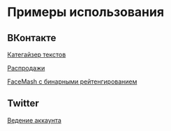 # Примеры использования

## ВКонтакте

[Категайзер текстов](https://github.com/kosyachniy/categories)

[Распродажи](https://github.com/kosyachniy/discountsbot)

[FaceMash с бинарными рейтенгированием](https://github.com/kosyachniy/faceslasher)

## Twitter

[Ведение аккаунта](https://github.com/kosyachniy/SocialBot)

